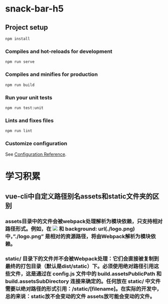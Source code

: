 # snack-bar-h5

## Project setup
```
npm install
```

### Compiles and hot-reloads for development
```
npm run serve
```

### Compiles and minifies for production
```
npm run build
```

### Run your unit tests
```
npm run test:unit
```

### Lints and fixes files
```
npm run lint
```

### Customize configuration
See [Configuration Reference](https://cli.vuejs.org/config/).

# 学习积累
## vue-cli中自定义路径别名assets和static文件夹的区别
### assets目录中的文件会被webpack处理解析为模块依赖，只支持相对路径形式。例如，在 <img src="./logo.png"> 和 background: url(./logo.png)中，”./logo.png” 是相对的资源路径，将由Webpack解析为模块依赖。
### static/ 目录下的文件并不会被Webpack处理：它们会直接被复制到最终的打包目录（默认是dist/static）下。必须使用绝对路径引用这些文件，这是通过在 config.js 文件中的 build.assetsPublicPath 和 build.assetsSubDirectory 连接来确定的。任何放在 static/ 中文件需要以绝对路径的形式引用：/static/[filename]。在实际的开发中，总的来说：static放不会变动的文件 assets放可能会变动的文件。
